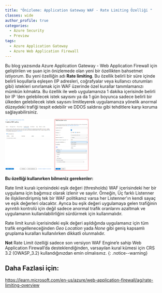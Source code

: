 ```yaml
---
title: "Önizleme: Application Gateway WAF - Rate Limiting Özelliği "
classes: wide
author_profile: true
categories:
  - Azure Security 
  - Preview
tags:
  - Azure Application Gateway
  - Azure Web Application Firewall
---
```


Bu blog yazısında Azure Application Gateway - Web Application Firewall için geliştirilen ve şuan için önizlemede olan yeni bir özellikten bahsetmet istiyorum. Bu yeni özelliğin adı **Rate limiting**. Bu özellik  belirli bir süre içinde belirli koşullarla eşleşen (IP adresleri, coğrafyalar veya kullanıcı oturumları gibi) istekleri sınırlamak için WAF üzerinde özel kurallar tanımlamanızı mümkün kılmakta. Bu özellik ile web uygulamanıza 1 dakika içerisinde belirli bir IP ‘den gelebilecek istek sayısını ya da 1 gün boyunca sadece belirli bir ülkeden gelebilecek istek sayısını limitleyerek uygulamanıza yönelik anormal düzeydeki trafiği tespit edebilir ve DDOS saldırısı gibi tehditlere karşı koruma sağlayabilirsiniz.

<img src="https://github.com/martin3mre/tr/blob/main/assets/images/Rate-Limiting-Feature.png?raw=true" width="55%" height="55%" />


**Bu özelliği kullanırken bilmeniz gerekenler:**

Rate limit kuralı içerisindeki eşik değeri (thresholds) WAF içerisindeki her bir uygulama için bağımsız olarak izlenir ve sayılır. Örneğin, Üç farklı Listenner ile ilişkilendirişmiş tek bir WAF politikanız varsa her Listenner'ın kendi sayaç ve eşik değerleri olacaktır. Ayrıca bu eşik değeri uygulamaya gelen trafiğinin ayrıntılı kontrolü için değil sadece anormal trafik oranlarını azaltmak ve uygulamanın kullanılabilirliğini sürdürmek için kullanmalıdır.

Rate limit kurulı içerisindeki eşik değeri aşıldığında uygulamanız için tüm trafik engelleneceğinden  *Geo Location* yada *None* gibi geniş kapsamlı gruplama kuralları kullanılırken dikkatli olunmalıdır.

**Not** Rate Limit özelliği sadece son versiyon WAF Engine’e sahip Web Application Firewall’da desteklendiğinden, varsayılan kural kümesi için CRS 3.2 (OWASP_3.2) kullandığınızdan emin olmalısınız.
{: .notice--warning}


## Daha Fazlasi için:

https://learn.microsoft.com/en-us/azure/web-application-firewall/ag/rate-limiting-overview



 